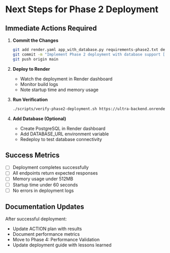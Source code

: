 # Next Steps for Phase 2 Deployment

## Immediate Actions Required

1. **Commit the Changes**

   ```bash
   git add render.yaml app_with_database.py requirements-phase2.txt deployment_phase2_ready.md scripts/verify-phase2-deployment.sh
   git commit -m "Implement Phase 2 deployment with database support [mvp-minimal-deployment]"
   git push origin main
   ```

2. **Deploy to Render**

   - Watch the deployment in Render dashboard
   - Monitor build logs
   - Note startup time and memory usage

3. **Run Verification**

   ```bash
   ./scripts/verify-phase2-deployment.sh https://ultra-backend.onrender.com
   ```

4. **Add Database (Optional)**
   - Create PostgreSQL in Render dashboard
   - Add DATABASE_URL environment variable
   - Redeploy to test database connectivity

## Success Metrics

- [ ] Deployment completes successfully
- [ ] All endpoints return expected responses
- [ ] Memory usage under 512MB
- [ ] Startup time under 60 seconds
- [ ] No errors in deployment logs

## Documentation Updates

After successful deployment:

- Update ACTION plan with results
- Document performance metrics
- Move to Phase 4: Performance Validation
- Update deployment guide with lessons learned
